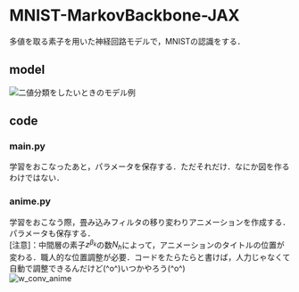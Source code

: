 # MNIST-MarkovBackbone-JAX
多値を取る素子を用いた神経回路モデルで，MNISTの認識をする．

## model
![二値分類をしたいときのモデル例](https://github.com/hmsket/MNIST-MarkovBackbone-JAX/assets/74644437/42e7e096-6475-4a78-95b1-6d235420a8f2)

## code
### main.py
学習をおこなったあと，パラメータを保存する．ただそれだけ．なにか図を作るわけではない．

### anime.py
学習をおこなう際，畳み込みフィルタの移り変わりアニメーションを作成する．パラメータも保存する．  
[注意]：中間層の素子$z^{\beta_k}$の数$N_h$によって，アニメーションのタイトルの位置が変わる．職人的な位置調整が必要．コードをたらたらと書けば，人力じゃなくて自動で調整できるんだけど(^o^)いつかやろう(^o^)  
![w_conv_anime](https://github.com/hmsket/MNIST-MarkovBackbone-JAX/assets/74644437/1bc8fbf5-0edf-44ac-b00f-cff448208899)
